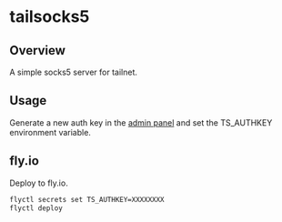 # tailsocks5

## Overview

A simple socks5 server for tailnet.

## Usage

Generate a new auth key in the [admin panel](https://login.tailscale.com/admin/settings/keys)
and set the TS_AUTHKEY environment variable.

## fly.io

Deploy to fly.io.

```sh
flyctl secrets set TS_AUTHKEY=XXXXXXXX
flyctl deploy
```